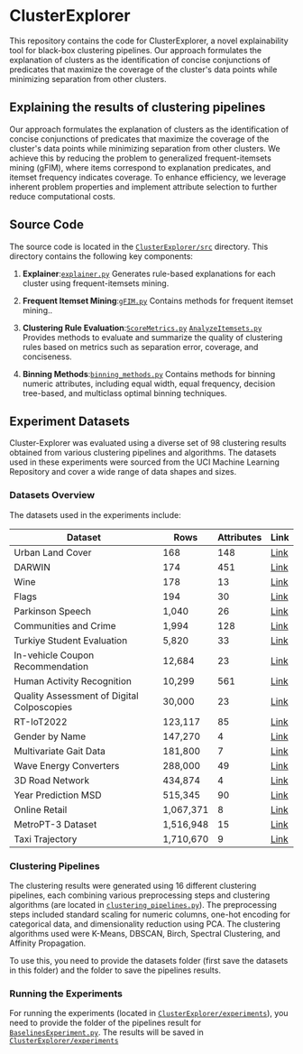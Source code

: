 # ClusterExplorer
This repository contains the code for ClusterExplorer, a novel explainability tool for black-box clustering pipelines. Our approach formulates the explanation of clusters as the identification of concise conjunctions of predicates that maximize the coverage of the cluster's data points while minimizing separation from other clusters.

## Explaining the results of clustering pipelines
Our approach formulates the explanation of clusters as the identification of concise conjunctions of predicates that maximize the coverage of the cluster's data points while minimizing separation from other clusters. We achieve this by reducing the problem to generalized frequent-itemsets mining (gFIM), where items correspond to explanation predicates, and itemset frequency indicates coverage. To enhance efficiency, we leverage inherent problem properties and implement attribute selection to further reduce computational costs.

## Source Code
The source code is located in the [`ClusterExplorer/src`](https://github.com/sarieltutay/ClusterExplorer/blob/main/src) directory. This directory contains the following key components:

1. **Explainer**:[`explainer.py`](https://github.com/sarieltutay/ClusterExplorer/blob/main/src/explainer.py) Generates rule-based explanations for each cluster using frequent-itemsets mining.

2. **Frequent Itemset Mining**:[`gFIM.py`](https://github.com/sarieltutay/ClusterExplorer/blob/main/src/gFIM.py) Contains methods for frequent itemset mining..

3. **Clustering Rule Evaluation**:[`ScoreMetrics.py`](https://github.com/sarieltutay/ClusterExplorer/blob/main/src/ScoreMetrics.py) [`AnalyzeItemsets.py`](https://github.com/sarieltutay/ClusterExplorer/blob/main/src/AnalyzeItemsets.py) Provides methods to evaluate and summarize the quality of clustering rules based on metrics such as separation error, coverage, and conciseness.

4. **Binning Methods**:[`binning_methods.py`](https://github.com/yourusername/ClusterExplorer/blob/main/src/binning_methods.py) Contains methods for binning numeric attributes, including equal width, equal frequency, decision tree-based, and multiclass optimal binning techniques.

## Experiment Datasets
Cluster-Explorer was evaluated using a diverse set of 98 clustering results obtained from various clustering pipelines and algorithms. The datasets used in these experiments were sourced from the UCI Machine Learning Repository and cover a wide range of data shapes and sizes.

### Datasets Overview
The datasets used in the experiments include:

| **Dataset**                             | **Rows**   | **Attributes** | **Link** |
|-----------------------------------------|------------|----------------|----------|
| Urban Land Cover                        | 168        | 148            | [Link](https://archive.ics.uci.edu/dataset/295/urban+land+cover) |
| DARWIN                                  | 174        | 451            | [Link](https://archive.ics.uci.edu/dataset/732/darwin) |
| Wine                                    | 178        | 13             | [Link](https://archive.ics.uci.edu/dataset/186/wine+quality) |
| Flags                                   | 194        | 30             | [Link](https://archive.ics.uci.edu/ml/datasets/Flags) |
| Parkinson Speech                        | 1,040      | 26             | [Link](https://archive.ics.uci.edu/ml/datasets/Parkinson+Speech+Dataset+with+Multiple+Types+of+Sound+Recordings) |
| Communities and Crime                   | 1,994      | 128            | [Link](https://archive.ics.uci.edu/ml/datasets/Communities+and+Crime) |
| Turkiye Student Evaluation              | 5,820      | 33             | [Link](https://archive.ics.uci.edu/ml/datasets/Turkiye+Student+Evaluation) |
| In-vehicle Coupon Recommendation        | 12,684     | 23             | [Link](https://archive.ics.uci.edu/ml/datasets/in-vehicle+coupon+recommendation) |
| Human Activity Recognition              | 10,299     | 561            | [Link](https://archive.ics.uci.edu/ml/datasets/Human+Activity+Recognition+Using+Smartphones) |
| Quality Assessment of Digital Colposcopies | 30,000  | 23             | [Link](https://archive.ics.uci.edu/ml/datasets/Quality+Assessment+of+Digital+Colposcopies) |
| RT-IoT2022                              | 123,117    | 85             | [Link](https://archive.ics.uci.edu/ml/datasets/Real-Time+IoT+Network+Intrusion+Dataset+2022) |
| Gender by Name                          | 147,270    | 4              | [Link](https://archive.ics.uci.edu/ml/datasets/Gender+by+Name) |
| Multivariate Gait Data                  | 181,800    | 7              | [Link](https://archive.ics.uci.edu/ml/datasets/Multivariate+Gait+Data) |
| Wave Energy Converters                  | 288,000    | 49             | [Link](https://archive.ics.uci.edu/ml/datasets/Wave+Energy+Converters) |
| 3D Road Network                         | 434,874    | 4              | [Link](https://archive.ics.uci.edu/ml/datasets/3D+Road+Network+%28North+Jutland%2C+Denmark%29) |
| Year Prediction MSD                     | 515,345    | 90             | [Link](https://archive.ics.uci.edu/ml/datasets/YearPredictionMSD) |
| Online Retail                           | 1,067,371  | 8              | [Link](https://archive.ics.uci.edu/ml/datasets/Online+Retail) |
| MetroPT-3 Dataset                       | 1,516,948  | 15             | [Link](https://archive.ics.uci.edu/ml/datasets/MetroPT-3) |
| Taxi Trajectory                         | 1,710,670  | 9              | [Link](https://archive.ics.uci.edu/ml/datasets/Taxi+Service+Trajectory+-+Prediction+Challenge%2C+ECML+PKDD+2015) |

### Clustering Pipelines
The clustering results were generated using 16 different clustering pipelines, each combining various preprocessing steps and clustering algorithms (are located in [`clustering_pipelines.py`](https://github.com/yourusername/ClusterExplorer/blob/main/experiments/clustering_pipelines.py)). The preprocessing steps included standard scaling for numeric columns, one-hot encoding for categorical data, and dimensionality reduction using PCA. The clustering algorithms used were K-Means, DBSCAN, Birch, Spectral Clustering, and Affinity Propagation.

To use this, you need to provide the datasets folder (first save the datasets in this folder) and the folder to save the pipelines results.

### Running the Experiments
For running the experiments (located in [`ClusterExplorer/experiments`](https://github.com/yourusername/ClusterExplorer/blob/main/experiments)), you need to provide the folder of the pipelines result for [`BaselinesExperiment.py`](https://github.com/yourusername/ClusterExplorer/blob/main/experiments/BaselinesExperiment.py). The results will be saved in [`ClusterExplorer/experiments`]([https://github.com/yourusername/ClusterExplorer/blob/ma](https://github.com/yourusername/ClusterExplorer/blob/main/experiments))









